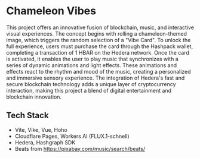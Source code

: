 # Chameleon Vibes
This project offers an innovative fusion of blockchain, music, and interactive visual experiences. The concept begins with rolling a chameleon-themed image, which triggers the random selection of a "Vibe Card". To unlock the full experience, users must purchase the card through the Hashpack wallet, completing a transaction of 1 HBAR on the Hedera network. Once the card is activated, it enables the user to play music that synchronizes with a series of dynamic animations and light effects. These animations and effects react to the rhythm and mood of the music, creating a personalized and immersive sensory experience. The integration of Hedera's fast and secure blockchain technology adds a unique layer of cryptocurrency interaction, making this project a blend of digital entertainment and blockchain innovation.

## Tech Stack  
- Vite, Vike, Vue, Hoho  
- Cloudflare Pages, Workers AI (FLUX.1-schnell)
- Hedera, Hashgraph SDK
- Beats from https://pixabay.com/music/search/beats/
 